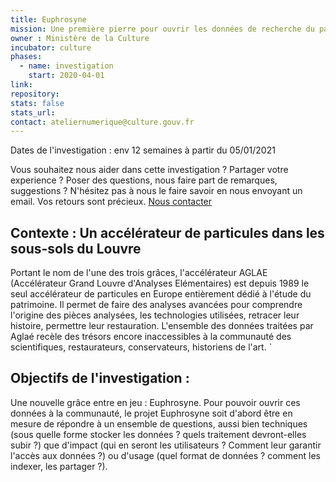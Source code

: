 ```yaml
---
title: Euphrosyne
mission: Une première pierre pour ouvrir les données de recherche du patrimoine, avec l'accélérateur de particules Aglaé
owner : Ministère de la Culture
incubator: culture
phases:
  - name: investigation
    start: 2020-04-01
link:
repository:
stats: false
stats_url:
contact: ateliernumerique@culture.gouv.fr
---
```


Dates de l'investigation : env 12 semaines à partir du 05/01/2021

Vous souhaitez nous aider dans cette investigation ? Partager votre experience ? Poser des questions, nous faire part de remarques, suggestions ? 
N'hésitez pas à nous le faire savoir en nous envoyant un email. Vos retours sont précieux.
[Nous contacter](mailto:ateliernumerique@culture.gouv.fr)

## Contexte : Un accélérateur de particules dans les sous-sols du Louvre
Portant le nom de l'une des trois grâces, l'accélérateur AGLAE (Accélérateur Grand Louvre d'Analyses Elémentaires) est depuis 1989 le seul accélérateur de particules en Europe entièrement dédié à l'étude du patrimoine. Il permet de faire des analyses avancées pour comprendre l'origine des pièces analysées, les technologies utilisées, retracer leur histoire, permettre leur restauration. L'ensemble des données traitées par Aglaé recèle des trésors encore inaccessibles à la communauté des scientifiques, restaurateurs, conservateurs, historiens de l'art.
`
## Objectifs de l'investigation : 
Une nouvelle grâce entre en jeu : Euphrosyne. Pour pouvoir ouvrir ces données à la communauté, le projet Euphrosyne soit d'abord être en mesure de répondre à un ensemble de questions, aussi bien techniques (sous quelle forme stocker les données ? quels traitement devront-elles subir ?) que d'impact (qui en seront les utilisateurs ? Comment leur garantir l'accès aux données ?) ou d'usage (quel format de données ? comment les indexer, les partager ?).
